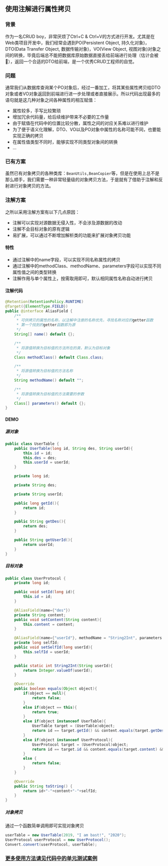 ## 使用注解进行属性拷贝

### 背景

作为一名CRUD boy，非常厌烦了Ctrl+C & Ctrl+V的方式进行开发。尤其是在Web类项目开发中，我们经常会遇到PO(Persistent Object, 持久化对象)，DTO(Data Transfer Object, 数据传输对象)，VO(View Object, 视图对象)对象之间的转换，毕竟后端总不能把数据库原始数据直接丢给前端进行处理（估计会被🔪），返回一个合适的DTO给前端，是一个优秀CRUD工程师的自觉。

### 问题

通常我们从数据库查询某个PO对象后，经过一番加工，将其某些属性拷贝给DTO对象或者VO对象返回到前端进行进一步处理或者直接展示。所以代码出现最多的语句就是这几种对象之间各种属性的相互赋值：

* 属性较多，手写比较繁琐
* 增加冗余代码量，给后续维护带来不必要的工作量
* 由于赋值在代码中的位置比较分散，属性之间的对应关系难以进行维护
* 为了便于语义化理解，DTO、VO以及PO对象中属性的名称可能不同，也要能实现正确的拷贝
* 在属性值类型不同时，能够实现不同类型对象间的转换
* ...

### 已有方案

虽然已有对象拷贝的各种类库：```BeanUtils,BeanCopier```等，但是在使用上总不是那么顺手，我们需要一种非常轻量级的对象拷贝方法，于是就有了借助于注解和反射进行对象拷贝的方法。

### 注解方案

之所以采用注解方案有以下几点原因：

* 注解可以实现对源数据无侵入性，不会涉及源数据的改动
* 注解不会目标对象的原有逻辑
* 易扩展，可以通过不断增加解析类的功能来扩展对象拷贝功能

#### 特性

* 通过注解中的name字段，可以实现不同名称属性的拷贝
* 通过注解中的methodClass、methodName、parameters字段可以实现不同属性值之间的类型转换
* 注解作用与单个属性上，按需取用即可，默认相同属性名称自动进行拷贝

#### 注解代码

```java
@Retention(RetentionPolicy.RUNTIME)
@Target({ElementType.FIELD})
public @interface AliasField {
    /**
     * 可供拷贝的属性的名称，以注解中注册的名称优先，寻找名称对应的getter函数
     * 第一个找到的getter函数即为源
     */
    String[] name() default {};

    /**
     * 将源值转换为目标值的方法所在的类，默认为目标对象
     */
    Class methodClass() default Class.class;

    /**
     * 将源值转换为目标值的方法名称
     */
    String methodName() default "";

    /**
     * 将源值转换为目标值的方法需要的参数
     */
    Class[] parameters() default {};
}
```

#### DEMO

##### 源对象

```java
public class UserTable {
    public UserTable(long id, String des, String userId){
        this.id = id;
        this.des = des;
        this.userId = userId;
    }

    private long id;

    private String des;

    private String userId;

    public long getId(){
        return id;
    }

    public String getDes(){
        return des;
    }

    public String getUserId(){
        return userId;
    }
}
```

##### 目标对象

```java
public class UserProtocol {
    private long id;

    public void setId(long id){
        this.id = id;
    }

    @AliasField(name={"des"})
    private String content;
    public void setContent(String content){
        this.content = content;
    }

    @AliasField(name={"userId"}, methodName = "String2Int", parameters = {String.class})
    private long selfId;
    public void setSelfId(long userId){
        this.selfId = userId;
    }

    public static int String2Int(String userId){
        return Integer.valueOf(userId);
    }

    @Override
    public boolean equals(Object object){
        if(object == null){
            return false;
        }
        else if(object == this){
            return true;
        }
        else if(object instanceof UserTable){
            UserTable target = (UserTable)object;
            return id == target.getId() && content.equals(target.getDes()) && selfId == Integer.valueOf(target.getUserId());
        }
        else if(object instanceof UserProtocol){
            UserProtocol target = (UserProtocol)object;
            return id == target.id && content.equals(target.content) && selfId == target.selfId;
        }
        else {
            return false;
        }
    }

    @Override
    public String toString() {
        return id+"-"+content+"-"+selfId;
    }
}
```

##### 对象拷贝

通过一个函数简单调用即可实现对象拷贝

```java
userTable = new UserTable(2019, "I am bast!", "2020");
UserProtocol userProtocol = new UserProtocol();
Convert.convert(userProtocol, userTable);
```

### [更多使用方法请见代码中的单元测试案例](https://github.com/chinazhonghao/Utility.git)

